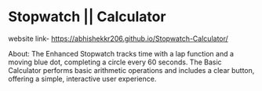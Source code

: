 # Stopwatch || Calculator

website link- https://abhishekkr206.github.io/Stopwatch-Calculator/

About:
The Enhanced Stopwatch tracks time with a lap function and a moving blue dot, completing a circle every 60 seconds.
The Basic Calculator performs basic arithmetic operations and includes a clear button, offering a simple, interactive user experience.
